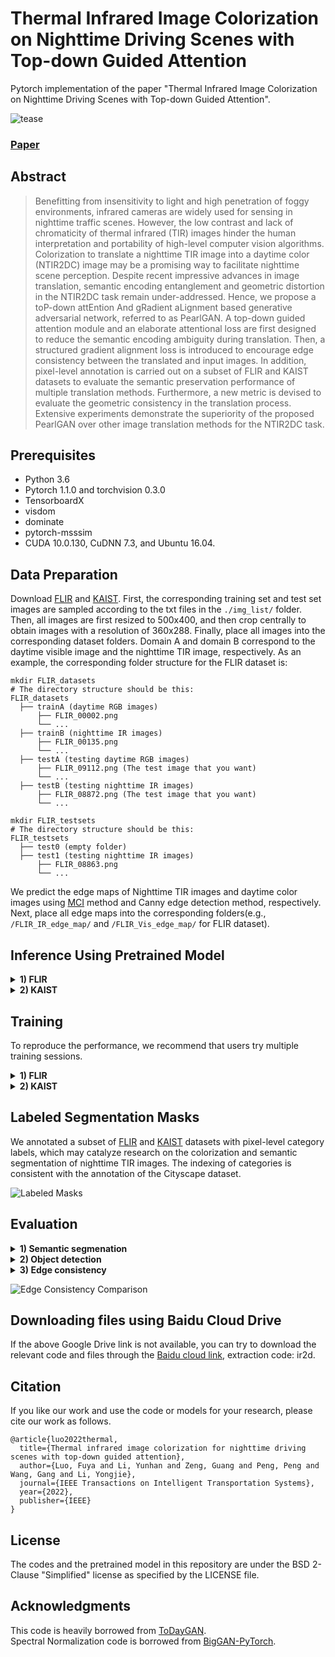 # Thermal Infrared Image Colorization on Nighttime Driving Scenes with Top-down Guided Attention
Pytorch implementation of the paper "Thermal Infrared Image Colorization on Nighttime Driving Scenes with Top-down Guided Attention".

![tease](https://github.com/FuyaLuo/PearlGAN/blob/main/docs/tease.PNG)

### [Paper](https://ieeexplore.ieee.org/abstract/document/9703249)

## Abstract
>Benefitting from insensitivity to light and high penetration of foggy environments, infrared cameras are widely used for sensing in nighttime traffic scenes. However, the low contrast and lack of chromaticity of thermal infrared (TIR) images hinder the human interpretation and portability of high-level computer vision algorithms. Colorization to translate a nighttime TIR image into a daytime color (NTIR2DC) image may be a promising way to facilitate nighttime scene perception. Despite recent impressive advances in image translation, semantic encoding entanglement and geometric distortion in the NTIR2DC task remain under-addressed. Hence, we propose a toP-down attEntion And gRadient aLignment based generative adversarial network, referred to as PearlGAN. A top-down guided attention module and an elaborate attentional loss are first designed to reduce the semantic encoding ambiguity during translation. Then, a structured gradient alignment loss is introduced to encourage edge consistency between the translated and input images. In addition, pixel-level annotation is carried out on a subset of FLIR and KAIST datasets to evaluate the semantic preservation performance of multiple translation methods. Furthermore, a new metric is devised to evaluate the geometric consistency in the translation process. Extensive experiments demonstrate the superiority of the proposed PearlGAN over other image translation methods for the NTIR2DC task. 

## Prerequisites
* Python 3.6 
* Pytorch 1.1.0 and torchvision 0.3.0 
* TensorboardX
* visdom
* dominate
* pytorch-msssim
* CUDA 10.0.130, CuDNN 7.3, and Ubuntu 16.04.

## Data Preparation 
Download [FLIR](https://www.flir.co.uk/oem/adas/adas-dataset-form/) and [KAIST](https://soonminhwang.github.io/rgbt-ped-detection/data/). First, the corresponding training set and test set images are sampled according to the txt files in the `./img_list/` folder. Then, all images are first resized to 500x400, and then crop centrally to obtain images with a resolution of 360x288. Finally, place all images into the corresponding dataset folders. Domain A and domain B correspond to the daytime visible image and the nighttime TIR image, respectively. As an example, the corresponding folder structure for the FLIR dataset is:
 ```
mkdir FLIR_datasets
# The directory structure should be this:
FLIR_datasets
   ├── trainA (daytime RGB images)
       ├── FLIR_00002.png 
       └── ...
   ├── trainB (nighttime IR images)
       ├── FLIR_00135.png
       └── ...
   ├── testA (testing daytime RGB images)
       ├── FLIR_09112.png (The test image that you want)
       └── ... 
   ├── testB (testing nighttime IR images)
       ├── FLIR_08872.png (The test image that you want)
       └── ... 

mkdir FLIR_testsets
# The directory structure should be this:
FLIR_testsets
   ├── test0 (empty folder)
   ├── test1 (testing nighttime IR images)
       ├── FLIR_08863.png
       └── ...
```

We predict the edge maps of Nighttime TIR images and daytime color images using [MCI](https://drive.google.com/file/d/1Qf2wIyzr0J8nWSuc8d6bHyO2Mxzeuamv/view?usp=sharing) method and Canny edge detection method, respectively. Next, place all edge maps into the corresponding folders(e.g., `/FLIR_IR_edge_map/` and `/FLIR_Vis_edge_map/` for FLIR dataset).

## Inference Using Pretrained Model

<details>
  <summary>
    <b>1) FLIR</b>
  </summary>
  
Download and unzip the [pretrained model](https://drive.google.com/file/d/19L1OPaLaAFcRoO6g6Hxws5Z9wVtX1A_h/view?usp=sharing) and save it in `./checkpoints/FLIR_NTIR2DC/`. Place the test images of the FLIR dataset in `./FLIR_testsets/test1/`. Then run the command 
```bash
python test.py --phase test --serial_test --name FLIR_NTIR2DC --dataroot ./FLIR_testsets/ --n_domains 2 --which_epoch 80 --results_dir ./res_FLIR/ --loadSize 288 --no_flip --net_Gen_type gen_v1 --gpu_ids 0
```
</details>

<details>
  <summary>
    <b>2) KAIST</b>
  </summary>
  
Download and unzip the [pretrained model](https://drive.google.com/file/d/1kGkv2g5LwnkyCdN_Hoa9bcwElXIzy6dR/view?usp=sharing) and save it in `./checkpoints/KAIST_NTIR2DC/`. Place the test images of the FLIR dataset in `./KAIST_testsets/test1/`. Then run the command 
```bash
python test.py --phase test --serial_test --name KAIST_NTIR2DC --dataroot ./KAIST_testsets/ --n_domains 2 --which_epoch 120 --results_dir ./res_KAIST/ --loadSize 288 --no_flip --net_Gen_type gen_v1 --gpu_ids 0
```
</details>

## Training

To reproduce the performance, we recommend that users try multiple training sessions.
<details>
  <summary>
    <b>1) FLIR</b>
  </summary>
  
  Place the corresponding images in each subfolder of the folder `./FLIR_datasets/`. Then run the command
  ```bash
  bash ./train_FLIR.sh
  ```
</details>


<details>
  <summary>
    <b>2) KAIST</b>
  </summary>
  
  Place the corresponding images in each subfolder of the folder `./KAIST_datasets/`. Then run the command
   ```bash
   bash ./train_KAIST.sh
   ```

</details>

## Labeled Segmentation Masks
We annotated a subset of [FLIR](https://drive.google.com/file/d/1IeyNBkWQQY9-AaZebalJumNtPt5wv9zR/view?usp=sharing) and [KAIST](https://drive.google.com/file/d/1CQz6yZjxdVarHMcWFdxirTLpTdNu7_da/view?usp=sharing) datasets with pixel-level category labels, which may catalyze research on the colorization and semantic segmentation of nighttime TIR images. The indexing of categories is consistent with the annotation of the Cityscape dataset.

![Labeled Masks](https://github.com/FuyaLuo/PearlGAN/tree/main/docs/Masks.png)

## Evaluation
<details>
  <summary>
    <b>1) Semantic segmenation</b>
  </summary>
  
   Download the code for the domain adaptation semantic segmentation model [MRNet](https://github.com/layumi/Seg-Uncertainty) and then follow the instructions to install it. Next, download our pre-trained models and associated files on [FLIR](https://drive.google.com/file/d/1ZKGHJgstg9KL9wMFhM1z4zZJM6J3tjS5/view?usp=sharing) and [KAIST](https://drive.google.com/file/d/1jpNgF--yHoyK2IbVEB5LRU9F72dVuceB/view?usp=sharing) datasets using Cityscape datasets. Once the unzip is complete, place all files in the `/Seg-Uncertainty-master/` folder. Note that the files `FLIR_dataset.py` and `KAIST_dataset.py` should be placed in the directory `/Seg-Uncertainty-master/dataset/`. For the evaluation on FLIR dataset, run the command
   ```bash
   python evaluate_FLIR_class9.py --data_dir /Your_FLIR_Results_Path/
   ```
   And for the evaluation on KAIST dataset, run the command
   ```bash
   python evaluate_KAIST_class9.py --data_dir /Your_KAIST_Results_Path/
   ```
   
</details>

<details>
  <summary>
    <b>2) Object detection</b>
  </summary>
  
  Download the code for [YOLOv4](https://github.com/WongKinYiu/PyTorch_YOLOv4) and its pre-trained model on the MS COCO dataset, then follow the instructions to install it. Next, download the YOLOv4 detection txt file we transformed from the [FLIR](https://drive.google.com/file/d/1BCWFAylBWfLXkc27tdZ4r20hbkmNyEtg/view?usp=sharing) and [KAIST](https://drive.google.com/file/d/15EODc69Ivm-c4wsscBr9UrwnmY0YV3Eu/view?usp=sharing) datasets. Once the unzip is complete, place all files in the `/PyTorch_YOLOv4-master/` folder. Note that the files `FLIR.yaml`, `FLIR_imglist.txt`, `KAIST.yaml` and `KAIST_imglist.txt` should be placed in the directory `/PyTorch_YOLOv4-master/data/`. And the file `yolov4.weights` should be placed in the directory `/PyTorch_YOLOv4-master/weights/`. Then, the translation results of FLIR and KAIST should be placed inside the `/PyTorch_YOLOv4-master/FLIR_datasets/images/` and `/PyTorch_YOLOv4-master/KAIST_datasets/images/` directories respectively. For the evaluation on FLIR dataset, run the command
  ```bash
  python test.py --img 640 --conf 0.001 --batch 32 --device 0 --data FLIR.yaml --cfg cfg/yolov4.cfg --weights weights/yolov4.weights --verbose
  ```
  And for the evaluation on KAIST dataset, run the command
   ```bash
   python test.py --img 640 --conf 0.001 --batch 32 --device 0 --data KAIST.yaml --cfg cfg/yolov4.cfg --weights weights/yolov4.weights --verbose
   ```
       
</details>


<details>
  <summary>
    <b>3) Edge consistency</b>
  </summary>
  
   Change the values of the variables `night_IR_folder`, `file_cell_list{1, 2}`, `des_txt_path` in file `./APCE_eval/batch_eval_CE_FLIR_single.m` to `your NTIR directory`, `your translation result directory` and `your txt result storage directory` respectively. Next, run file `batch_eval_CE_FLIR_single.m` to evaluate the APCE of the results on the FLIR dataset. Similar to evaluate the results on the KAIST dataset by running file `batch_eval_CE_KAIST_single.m`. Be careful to keep the file name of the resulting image the same as the file name of the original IR image.

    
</details>

![Edge Consistency Comparison](https://github.com/FuyaLuo/PearlGAN/tree/main/docs/KAIST_APCE_example.png)

## Downloading files using Baidu Cloud Drive
If the above Google Drive link is not available, you can try to download the relevant code and files through the [Baidu cloud link](https://pan.baidu.com/s/1ojaqDf6dV_XYrsOqi1NNAg), extraction code: ir2d.

## Citation
If you like our work and use the code or models for your research, please cite our work as follows.
```
@article{luo2022thermal,
  title={Thermal infrared image colorization for nighttime driving scenes with top-down guided attention},
  author={Luo, Fuya and Li, Yunhan and Zeng, Guang and Peng, Peng and Wang, Gang and Li, Yongjie},
  journal={IEEE Transactions on Intelligent Transportation Systems},
  year={2022},
  publisher={IEEE}
}
```

## License

The codes and the pretrained model in this repository are under the BSD 2-Clause "Simplified" license as specified by the LICENSE file. 

## Acknowledgments
This code is heavily borrowed from [ToDayGAN](https://github.com/AAnoosheh/ToDayGAN).  
Spectral Normalization code is borrowed from [BigGAN-PyTorch](https://github.com/ajbrock/BigGAN-PyTorch/blob/master/layers.py).
